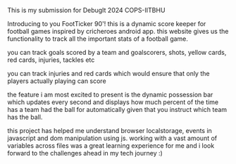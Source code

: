 This is my submission for DebugIt 2024 COPS-IITBHU

Introducing to you FootTicker 90'! this is a dynamic score keeper for football games inspired by cricheroes android app. this website gives us the functionality to track all the important stats of a football game.

you can track goals scored by a team and goalscorers, shots, yellow cards, red cards, injuries, tackles etc

you can track injuries and red cards which would ensure that only the players actually playing can score 

the feature i am most excited to present is the dynamic possession bar which updates every second and displays how much percent of the time has a team had the ball for automatically given that you instruct which team has the ball.



this project has helped me understand browser localstorage, events in javascript and dom manipulation using js. working with a vast amount of variables across files was a great learning experience for me and i look forward to the challenges ahead in my tech journey :)
